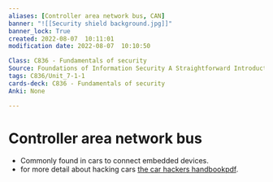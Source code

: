 ```yaml
---
aliases: [Controller area network bus, CAN]
banner: "![[Security shield background.jpg]]"
banner_lock: True
created: 2022-08-07  10:11:01
modification date: 2022-08-07  10:10:50

Class: C836 - Fundamentals of security
Source: Foundations of Information Security A Straightforward Introduction
tags: C836/Unit_7-1-1
cards-deck: C836 - Fundamentals of security
Anki: None

---
```


# Controller area network bus
- Commonly found in cars to connect embedded devices.
- for more detail about hacking cars [the car hackers handbook](https://nostarch.com/carhacking)[pdf](https://b-ok.lat/book/2706506/f24214).